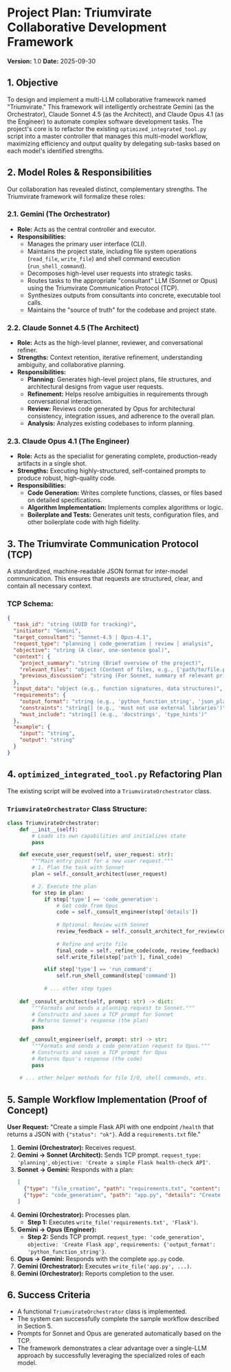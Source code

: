 
# Project Plan: Triumvirate Collaborative Development Framework

**Version:** 1.0
**Date:** 2025-09-30

## 1. Objective

To design and implement a multi-LLM collaborative framework named "Triumvirate." This framework will intelligently orchestrate Gemini (as the Orchestrator), Claude Sonnet 4.5 (as the Architect), and Claude Opus 4.1 (as the Engineer) to automate complex software development tasks. The project's core is to refactor the existing `optimized_integrated_tool.py` script into a master controller that manages this multi-model workflow, maximizing efficiency and output quality by delegating sub-tasks based on each model's identified strengths.

## 2. Model Roles & Responsibilities

Our collaboration has revealed distinct, complementary strengths. The Triumvirate framework will formalize these roles:

### 2.1. Gemini (The Orchestrator)

*   **Role:** Acts as the central controller and executor.
*   **Responsibilities:**
    *   Manages the primary user interface (CLI).
    *   Maintains the project state, including file system operations (`read_file`, `write_file`) and shell command execution (`run_shell_command`).
    *   Decomposes high-level user requests into strategic tasks.
    *   Routes tasks to the appropriate "consultant" LLM (Sonnet or Opus) using the Triumvirate Communication Protocol (TCP).
    *   Synthesizes outputs from consultants into concrete, executable tool calls.
    *   Maintains the "source of truth" for the codebase and project state.

### 2.2. Claude Sonnet 4.5 (The Architect)

*   **Role:** Acts as the high-level planner, reviewer, and conversational refiner.
*   **Strengths:** Context retention, iterative refinement, understanding ambiguity, and collaborative planning.
*   **Responsibilities:**
    *   **Planning:** Generates high-level project plans, file structures, and architectural designs from vague user requests.
    *   **Refinement:** Helps resolve ambiguities in requirements through conversational interaction.
    *   **Review:** Reviews code generated by Opus for architectural consistency, integration issues, and adherence to the overall plan.
    *   **Analysis:** Analyzes existing codebases to inform planning.

### 2.3. Claude Opus 4.1 (The Engineer)

*   **Role:** Acts as the specialist for generating complete, production-ready artifacts in a single shot.
*   **Strengths:** Executing highly-structured, self-contained prompts to produce robust, high-quality code.
*   **Responsibilities:**
    *   **Code Generation:** Writes complete functions, classes, or files based on detailed specifications.
    *   **Algorithm Implementation:** Implements complex algorithms or logic.
    *   **Boilerplate and Tests:** Generates unit tests, configuration files, and other boilerplate code with high fidelity.

## 3. The Triumvirate Communication Protocol (TCP)

A standardized, machine-readable JSON format for inter-model communication. This ensures that requests are structured, clear, and contain all necessary context.

### TCP Schema:

```json
{
  "task_id": "string (UUID for tracking)",
  "initiator": "Gemini",
  "target_consultant": "Sonnet-4.5 | Opus-4.1",
  "request_type": "planning | code_generation | review | analysis",
  "objective": "string (A clear, one-sentence goal)",
  "context": {
    "project_summary": "string (Brief overview of the project)",
    "relevant_files": "object (Content of files, e.g., {'path/to/file.py': 'file_content'})",
    "previous_discussion": "string (For Sonnet, summary of relevant prior conversation)"
  },
  "input_data": "object (e.g., function signatures, data structures)",
  "requirements": {
    "output_format": "string (e.g., 'python_function_string', 'json_plan')",
    "constraints": "string[] (e.g., 'must not use external libraries')",
    "must_include": "string[] (e.g., 'docstrings', 'type_hints')"
  },
  "example": {
    "input": "string",
    "output": "string"
  }
}
```

## 4. `optimized_integrated_tool.py` Refactoring Plan

The existing script will be evolved into a `TriumvirateOrchestrator` class.

### `TriumvirateOrchestrator` Class Structure:

```python
class TriumvirateOrchestrator:
    def __init__(self):
        # Loads its own capabilities and initializes state
        pass

    def execute_user_request(self, user_request: str):
        """Main entry point for a new user request."""
        # 1. Plan the task with Sonnet
        plan = self._consult_architect(user_request)

        # 2. Execute the plan
        for step in plan:
            if step['type'] == 'code_generation':
                # Get code from Opus
                code = self._consult_engineer(step['details'])
                
                # Optional: Review with Sonnet
                review_feedback = self._consult_architect_for_review(code, step['context'])
                
                # Refine and write file
                final_code = self._refine_code(code, review_feedback)
                self.write_file(step['path'], final_code)

            elif step['type'] == 'run_command':
                self.run_shell_command(step['command'])
            
            # ... other step types
    
    def _consult_architect(self, prompt: str) -> dict:
        """Formats and sends a planning request to Sonnet."""
        # Constructs and saves a TCP prompt for Sonnet
        # Returns Sonnet's response (the plan)
        pass

    def _consult_engineer(self, prompt: str) -> str:
        """Formats and sends a code generation request to Opus."""
        # Constructs and saves a TCP prompt for Opus
        # Returns Opus's response (the code)
        pass
    
    # ... other helper methods for file I/O, shell commands, etc.
```

## 5. Sample Workflow Implementation (Proof of Concept)

**User Request:** "Create a simple Flask API with one endpoint `/health` that returns a JSON with `{"status": "ok"}`. Add a `requirements.txt` file."

1.  **Gemini (Orchestrator):** Receives request.
2.  **Gemini -> Sonnet (Architect):** Sends TCP prompt. `request_type: 'planning'`, `objective: 'Create a simple Flask health-check API'`.
3.  **Sonnet -> Gemini:** Responds with a plan:
    ```json
    [
      {"type": "file_creation", "path": "requirements.txt", "content": "Flask"},
      {"type": "code_generation", "path": "app.py", "details": "Create a Flask app with a /health endpoint."}
    ]
    ```
4.  **Gemini (Orchestrator):** Processes plan.
    *   **Step 1:** Executes `write_file('requirements.txt', 'Flask')`.
5.  **Gemini -> Opus (Engineer):**
    *   **Step 2:** Sends TCP prompt. `request_type: 'code_generation'`, `objective: 'Create Flask app'`, `requirements: {'output_format': 'python_function_string'}`.
6.  **Opus -> Gemini:** Responds with the complete `app.py` code.
7.  **Gemini (Orchestrator):** Executes `write_file('app.py', ...)`.
8.  **Gemini (Orchestrator):** Reports completion to the user.

## 6. Success Criteria

*   A functional `TriumvirateOrchestrator` class is implemented.
*   The system can successfully complete the sample workflow described in Section 5.
*   Prompts for Sonnet and Opus are generated automatically based on the TCP.
*   The framework demonstrates a clear advantage over a single-LLM approach by successfully leveraging the specialized roles of each model.
